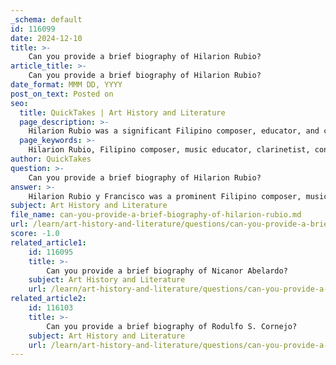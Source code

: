 ```yaml
---
_schema: default
id: 116099
date: 2024-12-10
title: >-
    Can you provide a brief biography of Hilarion Rubio?
article_title: >-
    Can you provide a brief biography of Hilarion Rubio?
date_format: MMM DD, YYYY
post_on_text: Posted on
seo:
  title: QuickTakes | Art History and Literature
  page_description: >-
    Hilarion Rubio was a significant Filipino composer, educator, and conductor known for his contributions to classical and contemporary music in the Philippines.
  page_keywords: >-
    Hilarion Rubio, Filipino composer, music educator, clarinetist, conductor, classical music, University of the Philippines, Filipino Bandmasters' Association, music theory, contemporary Philippine music, legacy, music contributions
author: QuickTakes
question: >-
    Can you provide a brief biography of Hilarion Rubio?
answer: >-
    Hilarion Rubio y Francisco was a prominent Filipino composer, music educator, conductor, and clarinetist, born on October 21, 1902, in Bacoor, Cavite. He made significant contributions to the field of music in the Philippines, particularly in classical music. Rubio was known for his extensive body of work, which included compositions for orchestra, ballet, chorus, band, and solo instruments.\n\nThroughout his career, Rubio served as a conductor for various performances, including opera, ballet, and dance recitals, as well as music for films. He was deeply involved in the music community, being a founding member and the first president of the Filipino Bandmasters' Association. Additionally, he was a professor of music theory and composition at the University of the Philippines Conservatory of Music, where he influenced many aspiring musicians.\n\nRubio's compositions often reflected a blend of Western classical traditions and Filipino musical elements, contributing to the development of contemporary Philippine music. His legacy is marked by his dedication to music education and his role in promoting Filipino music on both national and international stages. Hilarion Rubio passed away on December 28, 1985, leaving behind a rich legacy in the Philippine music landscape.
subject: Art History and Literature
file_name: can-you-provide-a-brief-biography-of-hilarion-rubio.md
url: /learn/art-history-and-literature/questions/can-you-provide-a-brief-biography-of-hilarion-rubio
score: -1.0
related_article1:
    id: 116095
    title: >-
        Can you provide a brief biography of Nicanor Abelardo?
    subject: Art History and Literature
    url: /learn/art-history-and-literature/questions/can-you-provide-a-brief-biography-of-nicanor-abelardo
related_article2:
    id: 116103
    title: >-
        Can you provide a brief biography of Rodulfo S. Cornejo?
    subject: Art History and Literature
    url: /learn/art-history-and-literature/questions/can-you-provide-a-brief-biography-of-rodulfo-s-cornejo
---
```


&nbsp;